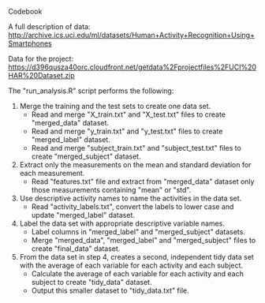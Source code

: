 Codebook

A full description of data:
http://archive.ics.uci.edu/ml/datasets/Human+Activity+Recognition+Using+Smartphones

Data for the project:
https://d396qusza40orc.cloudfront.net/getdata%2Fprojectfiles%2FUCI%20HAR%20Dataset.zip

The "run_analysis.R" script performs the following:

1.	Merge the training and the test sets to create one data set.
	-	Read and merge "X_train.txt" and "X_test.txt" files to create "merged_data" dataset.
	-	Read and merge "y_train.txt" and "y_test.txt" files to create "merged_label" dataset.
	-	Read and merge "subject_train.txt" and "subject_test.txt" files to create "merged_subject" dataset.
2.	Extract only the measurements on the mean and standard deviation for each measurement.
	-	Read "features.txt" file and extract from "merged_data" dataset only those measurements containing "mean" or "std".
3.	Use descriptive activity names to name the activities in the data set.
	-	Read "activity_labels.txt", convert the labels to lower case and update "merged_label" dataset.
4.	Label the data set with appropriate descriptive variable names.
	-	Label columns in "merged_label" and "merged_subject" datasets.
	-	Merge "merged_data", "merged_label" and "merged_subject" files to create "final_data" dataset.
5.	From the data set in step 4, creates a second, independent tidy data set with the average of each variable for each activity and each subject.
	-	Calculate the average of each variable for each activity and each subject to create "tidy_data" dataset.
	-	Output this smaller dataset to "tidy_data.txt" file.


